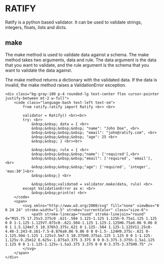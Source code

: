 <h1>RATIFY </h1>

<p>Ratify is a python based validator. It can be used to validate strings, integers, floats, lists and dicts.</p>

<div class="px-4 py-12 min-h-[100vh]" id="make">
    <h2 class="text-xl font-bold mt-6">make</h2>
    <p class="text-wrap my-3">
        The make method is used to validate data against a schema. The make method takes two arguments, data and rule. The data argument is the data that you want to validate, and the rule argument is the schema that you want to validate the data against.
    </p>
    <p class="text-wrap my-3">
        The make method returns a dictionary with the validated data. If the data is invalid, the make method raises a ValidationError exception.
    </p>

    <div class="bg-gray-100 p-4 rounded-lg text-center flex cursor-pointer justify-between mt-2 w-full">
        <code class="language-bash text-left text-sm">
            from ratify.ratify import Ratify <br> <br>

            validator = Ratify() <br><br>
            try: <br>
                &nbsp;&nbsp; data = { <br>
                &nbsp;&nbsp;&nbsp;&nbsp; "name": "John Doe", <br>
                &nbsp;&nbsp;&nbsp;&nbsp; "email": "john@ratify.com", <br>
                &nbsp;&nbsp;&nbsp;&nbsp; "age": 25 <br>
                &nbsp;&nbsp; } <br><br>

                &nbsp;&nbsp; rule = { <br>
                &nbsp;&nbsp;&nbsp;&nbsp;"name": ['required'],<br>
                &nbsp;&nbsp;&nbsp;&nbsp;"email": ['required', 'email'],<br>
                &nbsp;&nbsp;&nbsp;&nbsp;"age": ['required', 'integer', 'max:30']<br>
                &nbsp;&nbsp;} <br>

                &nbsp;&nbsp;validated = validator.make(data, rule) <br>
            except ValidationError as e: <br>
                &nbsp;&nbsp;print(e) <br>                         
        </code>
        <span>
            <svg xmlns="http://www.w3.org/2000/svg" fill="none" viewBox="0 0 24 24" stroke-width="1.5" stroke="currentColor" class="size-6">
                <path stroke-linecap="round" stroke-linejoin="round" d="M15.75 17.25v3.375c0 .621-.504 1.125-1.125 1.125h-9.75a1.125 1.125 0 0 1-1.125-1.125V7.875c0-.621.504-1.125 1.125-1.125H6.75a9.06 9.06 0 0 1 1.5.124m7.5 10.376h3.375c.621 0 1.125-.504 1.125-1.125V11.25c0-4.46-3.243-8.161-7.5-8.876a9.06 9.06 0 0 0-1.5-.124H9.375c-.621 0-1.125.504-1.125 1.125v3.5m7.5 10.375H9.375a1.125 1.125 0 0 1-1.125-1.125v-9.25m12 6.625v-1.875a3.375 3.375 0 0 0-3.375-3.375h-1.5a1.125 1.125 0 0 1-1.125-1.125v-1.5a3.375 3.375 0 0 0-3.375-3.375H9.75" />
            </svg>
        </span>                      
    </div>

</div>